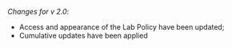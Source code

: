 _Changes for v 2.0_:
- Access and appearance of the Lab Policy have been updated;
- Cumulative updates have been applied
